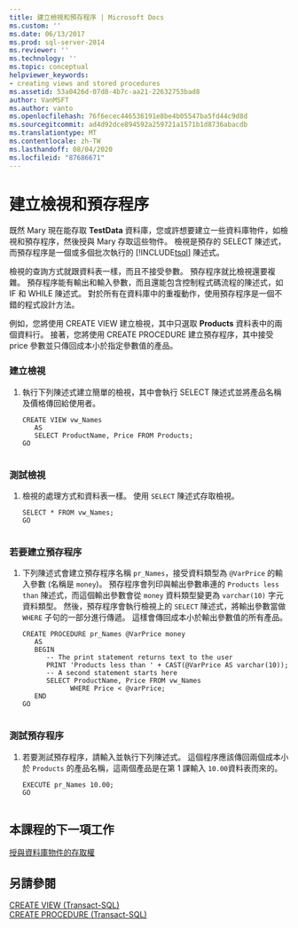 ```yaml
---
title: 建立檢視和預存程序 | Microsoft Docs
ms.custom: ''
ms.date: 06/13/2017
ms.prod: sql-server-2014
ms.reviewer: ''
ms.technology: ''
ms.topic: conceptual
helpviewer_keywords:
- creating views and stored procedures
ms.assetid: 53a0426d-07d8-4b7c-aa21-22632753bad8
author: VanMSFT
ms.author: vanto
ms.openlocfilehash: 76f6ecec446536191e8be4b05547ba5fd44c9d8d
ms.sourcegitcommit: ad4d92dce894592a259721a1571b1d8736abacdb
ms.translationtype: MT
ms.contentlocale: zh-TW
ms.lasthandoff: 08/04/2020
ms.locfileid: "87686671"
---
```

# <a name="creating-views-and-stored-procedures"></a>建立檢視和預存程序
  既然 Mary 現在能存取 **TestData** 資料庫，您或許想要建立一些資料庫物件，如檢視和預存程序，然後授與 Mary 存取這些物件。 檢視是預存的 SELECT 陳述式，而預存程序是一個或多個批次執行的 [!INCLUDE[tsql](../includes/tsql-md.md)] 陳述式。  
  
 檢視的查詢方式就跟資料表一樣，而且不接受參數。 預存程序就比檢視還要複雜。 預存程序能有輸出和輸入參數，而且還能包含控制程式碼流程的陳述式，如 IF 和 WHILE 陳述式。 對於所有在資料庫中的重複動作，使用預存程序是一個不錯的程式設計方法。  
  
 例如，您將使用 CREATE VIEW 建立檢視，其中只選取 **Products** 資料表中的兩個資料行。 接著，您將使用 CREATE PROCEDURE 建立預存程序，其中接受 price 參數並只傳回成本小於指定參數值的產品。  
  
### <a name="to-create-a-view"></a>建立檢視  
  
1.  執行下列陳述式建立簡單的檢視，其中會執行 SELECT 陳述式並將產品名稱及價格傳回給使用者。  
  
    ```  
    CREATE VIEW vw_Names  
       AS  
       SELECT ProductName, Price FROM Products;  
    GO  
  
    ```  
  
### <a name="test-the-view"></a>測試檢視  
  
1.  檢視的處理方式和資料表一樣。 使用 `SELECT` 陳述式存取檢視。  
  
    ```  
    SELECT * FROM vw_Names;  
    GO  
  
    ```  
  
### <a name="to-create-a-stored-procedure"></a>若要建立預存程序  
  
1.  下列陳述式會建立預存程序名稱 `pr_Names`，接受資料類型為 `@VarPrice` 的輸入參數 (名稱是 `money`)。 預存程序會列印與輸出參數串連的 `Products less than` 陳述式，而這個輸出參數會從 `money` 資料類型變更為 `varchar(10)` 字元資料類型。 然後，預存程序會執行檢視上的 `SELECT` 陳述式，將輸出參數當做 `WHERE` 子句的一部分進行傳遞。 這樣會傳回成本小於輸出參數值的所有產品。  
  
    ```  
    CREATE PROCEDURE pr_Names @VarPrice money  
       AS  
       BEGIN  
          -- The print statement returns text to the user  
          PRINT 'Products less than ' + CAST(@VarPrice AS varchar(10));  
          -- A second statement starts here  
          SELECT ProductName, Price FROM vw_Names  
                WHERE Price < @varPrice;  
       END  
    GO  
  
    ```  
  
### <a name="test-the-stored-procedure"></a>測試預存程序  
  
1.  若要測試預存程序，請輸入並執行下列陳述式。 這個程序應該傳回兩個成本小於 `Products` 的產品名稱，這兩個產品是在第 1 課輸入 `10.00`資料表而來的。  
  
    ```  
    EXECUTE pr_Names 10.00;  
    GO  
  
    ```  
  
## <a name="next-task-in-lesson"></a>本課程的下一項工作  
 [授與資料庫物件的存取權](lesson-2-4-granting-access-to-a-database-object.md)  
  
## <a name="see-also"></a>另請參閱  
 [CREATE VIEW &#40;Transact-SQL&#41;](/sql/t-sql/statements/create-view-transact-sql)   
 [CREATE PROCEDURE &#40;Transact-SQL&#41;](/sql/t-sql/statements/create-procedure-transact-sql)  
  
  
